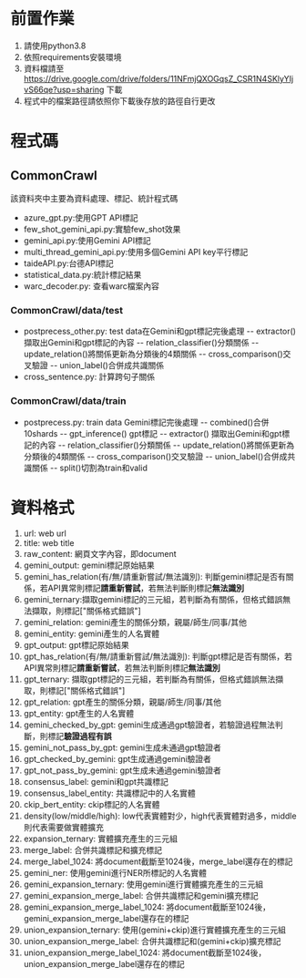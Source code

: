 # 前置作業

1. 請使用python3.8
2. 依照requirements安裝環境
3. 資料檔請至 https://drive.google.com/drive/folders/11NFmjQXOGqsZ_CSR1N4SKlyYIjvS66qe?usp=sharing 下載
4. 程式中的檔案路徑請依照你下載後存放的路徑自行更改

# 程式碼

## CommonCrawl
該資料夾中主要為資料處理、標記、統計程式碼
- azure_gpt.py:使用GPT API標記
- few_shot_gemini_api.py:實驗few_shot效果
- gemini_api.py:使用Gemini API標記
- multi_thread_gemini_api.py:使用多個Gemini API key平行標記
- taideAPI.py:台德API標記
- statistical_data.py:統計標記結果
- warc_decoder.py: 查看warc檔案內容

### CommonCrawl/data/test
- postprecess_other.py: test data在Gemini和gpt標記完後處理
  -- extractor()擷取出Gemini和gpt標記的內容
  -- relation_classifier()分類關係
  -- update_relation()將關係更新為分類後的4類關係
  -- cross_comparison()交叉驗證
  -- union_label()合併成共識關係
- cross_sentence.py: 計算跨句子關係

### CommonCrawl/data/train
- postprecess.py: train data Gemini標記完後處理
  -- combined()合併10shards
  -- gpt_inference() gpt標記
  -- extractor() 擷取出Gemini和gpt標記的內容
  -- relation_classifier()分類關係
  -- update_relation()將關係更新為分類後的4類關係
  -- cross_comparison()交叉驗證
  -- union_label()合併成共識關係
  -- split()切割為train和valid



# 資料格式
1. url: web url
2. title: web title
3. raw_content: 網頁文字內容，即document
4. gemini_output: gemini標記原始結果
5. gemini_has_relation(有/無/請重新嘗試/無法識別): 判斷gemini標記是否有關係，若API異常則標記**請重新嘗試**，若無法判斷則標記**無法識別**
6. gemini_ternary:擷取gemini標記的三元組，若判斷為有關係，但格式錯誤無法擷取，則標記["關係格式錯誤"]
7. gemini_relation: gemini產生的關係分類，親屬/師生/同事/其他
8. gemini_entity: gemini產生的人名實體
9. gpt_output: gpt標記原始結果
10. gpt_has_relation(有/無/請重新嘗試/無法識別): 判斷gpt標記是否有關係，若API異常則標記**請重新嘗試**，若無法判斷則標記**無法識別**
11. gpt_ternary: 擷取gpt標記的三元組，若判斷為有關係，但格式錯誤無法擷取，則標記["關係格式錯誤"]
12. gpt_relation: gpt產生的關係分類，親屬/師生/同事/其他
13. gpt_entity: gpt產生的人名實體
14. gemini_checked_by_gpt: gemini生成通過gpt驗證者，若驗證過程無法判斷，則標記**驗證過程有誤**
15. gemini_not_pass_by_gpt: gemini生成未通過gpt驗證者
16. gpt_checked_by_gemini: gpt生成通過gemini驗證者
17. gpt_not_pass_by_gemini: gpt生成未通過gemini驗證者
18. consensus_label: gemini和gpt共識標記
19. consensus_label_entity: 共識標記中的人名實體
20. ckip_bert_entity: ckip標記的人名實體
21. density(low/middle/high): low代表實體對少，high代表實體對過多，middle則代表需要做實體擴充
22. expansion_ternary: 實體擴充產生的三元組
23. merge_label: 合併共識標記和擴充標記
24. merge_label_1024: 將document截斷至1024後，merge_label還存在的標記
25. gemini_ner: 使用gemini進行NER所標記的人名實體
26. gemini_expansion_ternary: 使用gemini進行實體擴充產生的三元組
27. gemini_expansion_merge_label: 合併共識標記和gemini擴充標記
28. gemini_expansion_merge_label_1024: 將document截斷至1024後，gemini_expansion_merge_label還存在的標記
29. union_expansion_ternary: 使用(gemini+ckip)進行實體擴充產生的三元組
30. union_expansion_merge_label: 合併共識標記和(gemini+ckip)擴充標記
31. union_expansion_merge_label_1024: 將document截斷至1024後，union_expansion_merge_label還存在的標記